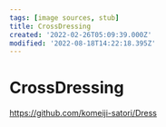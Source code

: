 ```yaml
---
tags: [image sources, stub]
title: CrossDressing
created: '2022-02-26T05:09:39.000Z'
modified: '2022-08-18T14:22:18.395Z'
---
```


# CrossDressing

https://github.com/komeiji-satori/Dress
